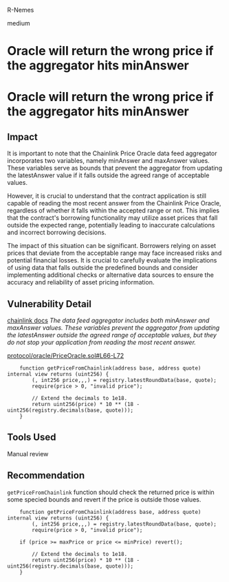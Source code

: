 R-Nemes

medium

# Oracle will return the wrong price if the aggregator hits minAnswer

# Oracle will return the wrong price if the aggregator hits minAnswer
## Impact
It is important to note that the Chainlink Price Oracle data feed aggregator incorporates two variables, namely minAnswer and maxAnswer values. These variables serve as bounds that prevent the aggregator from updating the latestAnswer value if it falls outside the agreed range of acceptable values.

However, it is crucial to understand that the contract application is still capable of reading the most recent answer from the Chainlink Price Oracle, regardless of whether it falls within the accepted range or not. This implies that the contract's borrowing functionality may utilize asset prices that fall outside the expected range, potentially leading to inaccurate calculations and incorrect borrowing decisions.

The impact of this situation can be significant. Borrowers relying on asset prices that deviate from the acceptable range may face increased risks and potential financial losses. It is crucial to carefully evaluate the implications of using data that falls outside the predefined bounds and consider implementing additional checks or alternative data sources to ensure the accuracy and reliability of asset pricing information.


##  Vulnerability Detail
[chainlink docs]()
*The data feed aggregator includes both minAnswer and maxAnswer values. These variables prevent the aggregator from updating the latestAnswer outside the agreed range of acceptable values, but they do not stop your application from reading the most recent answer.*

[protocol/oracle/PriceOracle.sol#L66-L72](https://github.com/sherlock-audit/2023-05-ironbank/blob/main/ib-v2/src/protocol/oracle/PriceOracle.sol#L66-L72)
```solidity
    function getPriceFromChainlink(address base, address quote) internal view returns (uint256) {
        (, int256 price,,,) = registry.latestRoundData(base, quote);
        require(price > 0, "invalid price");

        // Extend the decimals to 1e18.
        return uint256(price) * 10 ** (18 - uint256(registry.decimals(base, quote)));
    }
```

## Tools Used
Manual review

## Recommendation
`getPriceFromChainlink` function should check the returned price is within some specied bounds and revert if the price is outside those values.

```solidity
    function getPriceFromChainlink(address base, address quote) internal view returns (uint256) {
        (, int256 price,,,) = registry.latestRoundData(base, quote);
        require(price > 0, "invalid price");
		
	if (price >= maxPrice or price <= minPrice) revert();

        // Extend the decimals to 1e18.
        return uint256(price) * 10 ** (18 - uint256(registry.decimals(base, quote)));
    }
```